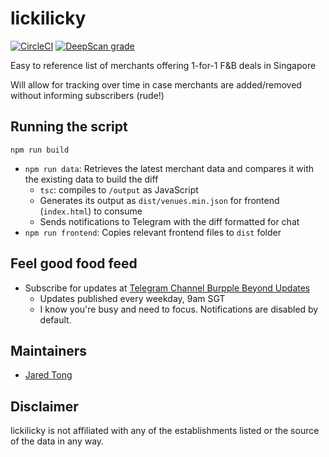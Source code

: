 # lickilicky

[![CircleCI](https://circleci.com/gh/tongrhj/lickilicky.svg?style=svg)](https://circleci.com/gh/tongrhj/lickilicky) [![DeepScan grade](https://deepscan.io/api/teams/3580/projects/5330/branches/40882/badge/grade.svg)](https://deepscan.io/dashboard#view=project&tid=3580&pid=5330&bid=40882)

Easy to reference list of merchants offering 1-for-1 F&B deals in Singapore

Will allow for tracking over time in case merchants are added/removed without informing subscribers (rude!)

## Running the script

```
npm run build
```

- `npm run data`: Retrieves the latest merchant data and compares it with the existing data to build the diff
  - `tsc`: compiles to `/output` as JavaScript
  - Generates its output as `dist/venues.min.json` for frontend (`index.html`) to consume
  - Sends notifications to Telegram with the diff formatted for chat
- `npm run frontend`: Copies relevant frontend files to `dist` folder

## Feel good food feed

- Subscribe for updates at [Telegram Channel Burpple Beyond Updates](https://t.me/burpplebeyond)
  - Updates published every weekday, 9am SGT
  - I know you're busy and need to focus. Notifications are disabled by default.

## Maintainers

- [Jared Tong](https://jaredtong.com/burpple-beyond/)

## Disclaimer

lickilicky is not affiliated with any of the establishments listed or the source of the data in any way.
